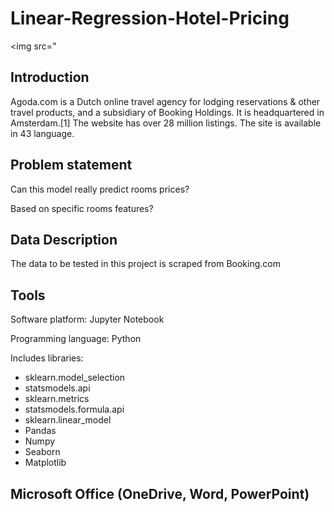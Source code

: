 # Linear-Regression-Hotel-Pricing 
<img src="
## Introduction
Agoda.com is a Dutch online travel agency for lodging reservations & other travel products, and a subsidiary of Booking Holdings. It is headquartered in Amsterdam.[1]
The website has over 28 million listings.
The site is available in 43 language.


## Problem statement
Can this model really predict rooms prices?

Based on specific rooms features?

## Data Description
The data to be tested in this project is scraped from Booking.com

## Tools
Software platform: Jupyter Notebook

Programming language: Python

Includes libraries:

- sklearn.model_selection
- statsmodels.api
- sklearn.metrics
- statsmodels.formula.api
- sklearn.linear_model
- Pandas
- Numpy
- Seaborn
- Matplotlib

## Microsoft Office (OneDrive, Word, PowerPoint)
